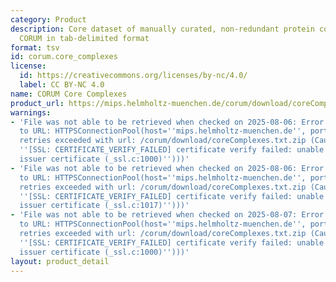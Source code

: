 ```yaml
---
category: Product
description: Core dataset of manually curated, non-redundant protein complexes in
  CORUM in tab-delimited format
format: tsv
id: corum.core_complexes
license:
  id: https://creativecommons.org/licenses/by-nc/4.0/
  label: CC BY-NC 4.0
name: CORUM Core Complexes
product_url: https://mips.helmholtz-muenchen.de/corum/download/coreComplexes.txt.zip
warnings:
- 'File was not able to be retrieved when checked on 2025-08-06: Error connecting
  to URL: HTTPSConnectionPool(host=''mips.helmholtz-muenchen.de'', port=443): Max
  retries exceeded with url: /corum/download/coreComplexes.txt.zip (Caused by SSLError(SSLCertVerificationError(1,
  ''[SSL: CERTIFICATE_VERIFY_FAILED] certificate verify failed: unable to get local
  issuer certificate (_ssl.c:1000)'')))'
- 'File was not able to be retrieved when checked on 2025-08-06: Error connecting
  to URL: HTTPSConnectionPool(host=''mips.helmholtz-muenchen.de'', port=443): Max
  retries exceeded with url: /corum/download/coreComplexes.txt.zip (Caused by SSLError(SSLCertVerificationError(1,
  ''[SSL: CERTIFICATE_VERIFY_FAILED] certificate verify failed: unable to get local
  issuer certificate (_ssl.c:1017)'')))'
- 'File was not able to be retrieved when checked on 2025-08-07: Error connecting
  to URL: HTTPSConnectionPool(host=''mips.helmholtz-muenchen.de'', port=443): Max
  retries exceeded with url: /corum/download/coreComplexes.txt.zip (Caused by SSLError(SSLCertVerificationError(1,
  ''[SSL: CERTIFICATE_VERIFY_FAILED] certificate verify failed: unable to get local
  issuer certificate (_ssl.c:1000)'')))'
layout: product_detail
---
```

